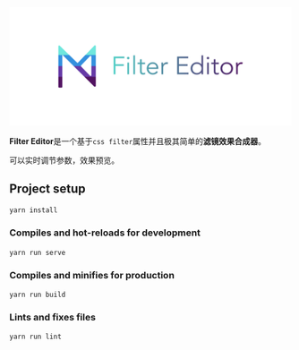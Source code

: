 ![iamge](./text-logo.png)

**Filter Editor**是一个基于`css filter`属性并且极其简单的**滤镜效果合成器**。

可以实时调节参数，效果预览。

## Project setup
```
yarn install
```

### Compiles and hot-reloads for development
```
yarn run serve
```

### Compiles and minifies for production
```
yarn run build
```

### Lints and fixes files
```
yarn run lint
```
